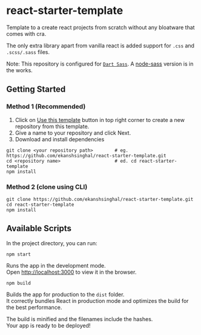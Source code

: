 # react-starter-template
Template to a create react projects from scratch without any bloatware that comes with cra. 

The only extra library apart from vanilla react is added support for `.css` and `.scss/.sass` files.

Note: This repository is configured for [`Dart Sass`](https://sass-lang.com/dart-sass). A [node-sass](https://github.com/sass/node-sass) version is in the works.

## Getting Started
### Method 1 (Recommended)
1. Click on [Use this template](https://github.com/ekanshsinghal/react-starter-template/generate) button in top right corner to create a new repository from this template.
2. Give a name to your repository and click Next.
3. Download and install dependencies
```
git clone <your repository path>        # eg. https://github.com/ekanshsinghal/react-starter-template.git
cd <repository name>                    # ed. cd react-starter-template
npm install
```

### Method 2 (clone using CLI)
```
git clone https://github.com/ekanshsinghal/react-starter-template.git
cd react-starter-template
npm install
```

## Available Scripts
In the project directory, you can run:
```
npm start
```
Runs the app in the development mode.\
Open [http://localhost:3000](http://localhost:3000) to view it in the browser.

```
npm build
```
Builds the app for production to the `dist` folder.\
It correctly bundles React in production mode and optimizes the build for the best performance.

The build is minified and the filenames include the hashes.\
Your app is ready to be deployed!
